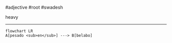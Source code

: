  #adjective  #root #swadesh

heavy

***
```mermaid  
flowchart LR
A[pesado <sub>en</sub>] ---> B[belabo]
```